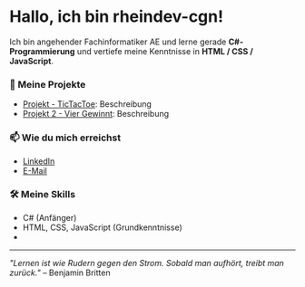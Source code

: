 # Hallo, ich bin rheindev-cgn!

Ich bin angehender Fachinformatiker AE und lerne gerade **C#-Programmierung** und vertiefe meine Kenntnisse in **HTML / CSS / JavaScript**.

### 🔧 Meine Projekte
- [Projekt - TicTacToe]([Link-zum-Projekt](https://rheindev-cgn.github.io/tictactoe/)): Beschreibung
- [Projekt 2 - Vier Gewinnt]([Link-zum-Projekt](https://rheindev-cgn.github.io/viergewinnt/)): Beschreibung

### 📫 Wie du mich erreichst
- [LinkedIn](Link-zum-LinkedIn)
- [E-Mail](mailto:deine-email@example.com)

### 🛠️ Meine Skills
- C# (Anfänger)
- HTML, CSS, JavaScript (Grundkenntnisse)
- 

---
 *"Lernen ist wie Rudern gegen den Strom. Sobald man aufhört, treibt man zurück."* – Benjamin Britten
